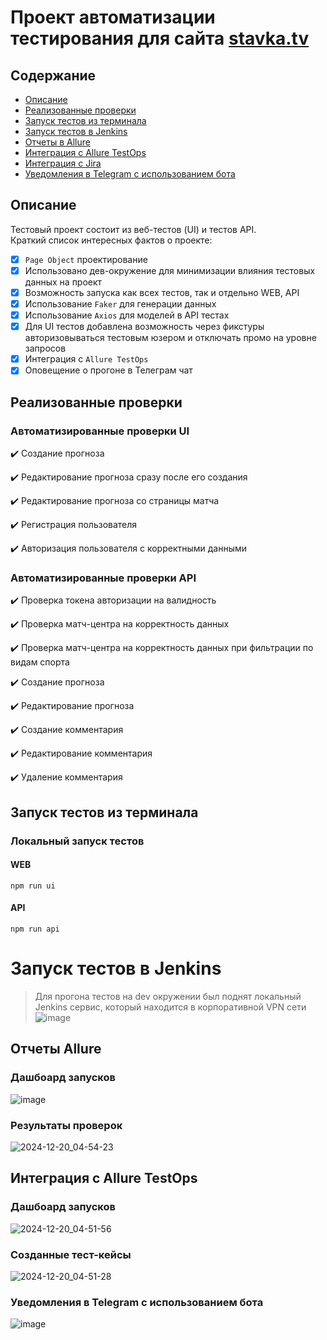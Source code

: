<h1 >Проект автоматизации тестирования для сайта <a href="https://stavka.tv/ ">stavka.tv</a></h1>

## Содержание

* <a href="#annotation">Описание</a>
* <a href="#cases">Реализованные проверки</a>
* <a href="#console">Запуск тестов из терминала</a>
* <a href="#jenkins">Запуск тестов в Jenkins</a>
* <a href="#allure">Отчеты в Allure</a>
* <a href="#testops">Интеграция с Allure TestOps</a>
* <a href="#testops">Интеграция с Jira</a>
* <a href="#telegram">Уведомления в Telegram с использованием бота</a>


<a id="annotation"></a>
## Описание
Тестовый проект состоит из веб-тестов (UI) и тестов API.\
Краткий список интересных фактов о проекте:
- [x] `Page Object` проектирование
- [x] Использовано дев-окружение для минимизации влияния тестовых данных на проект
- [x] Возможность запуска как всех тестов, так и отдельно WEB, API
- [x] Использование `Faker` для генерации данных
- [x] Использование `Axios` для моделей в API тестах
- [x] Для UI тестов добавлена возможность через фикстуры авторизовываться тестовым юзером и отключать промо на уровне запросов
- [x] Интеграция с `Allure TestOps`
- [x] Оповещение о прогоне в Телеграм чат

<a id="cases"></a>
## Реализованные проверки

### Автоматизированные проверки UI
:heavy_check_mark: Создание прогноза 

:heavy_check_mark: Редактирование прогноза сразу после его создания

:heavy_check_mark: Редактирование прогноза со страницы матча

:heavy_check_mark: Регистрация пользователя 

:heavy_check_mark: Авторизация пользователя с корректными данными

### Автоматизированные проверки API
:heavy_check_mark: Проверка токена авторизации на валидность

:heavy_check_mark: Проверка матч-центра на корректность данных

:heavy_check_mark: Проверка матч-центра на корректность данных при фильтрации по видам спорта

:heavy_check_mark: Создание прогноза 

:heavy_check_mark: Редактирование прогноза 

:heavy_check_mark: Создание комментария

:heavy_check_mark: Редактирование комментария

:heavy_check_mark: Удаление комментария

<a id="console"></a>
##  Запуск тестов из терминала
### Локальный запуск тестов
#### WEB

```
npm run ui 
```

#### API

```
npm run api 
```

<a id="jenkins"></a>
# Запуск тестов в Jenkins

> Для прогона тестов на dev окружении был поднят локальный Jenkins сервис, который находится в корпоративной VPN сети
![image](https://github.com/user-attachments/assets/48f34a4f-03b4-469e-bc94-349675c5c792)


<a id="allure"></a>
## Отчеты Allure
### Дашбоард запусков
![image](https://github.com/user-attachments/assets/28a6eb10-5d9d-49cc-b8e0-6dbdad1c89e7)


### Результаты проверок
![2024-12-20_04-54-23](https://github.com/user-attachments/assets/cfc8f452-0786-4e4b-aad9-343f901be8de)


<a id="testops"></a>
## Интеграция с Allure TestOps
### Дашбоард запусков
![2024-12-20_04-51-56](https://github.com/user-attachments/assets/b595d00e-ed6b-4984-b940-1b585d0182f0)

### Созданные тест-кейсы
![2024-12-20_04-51-28](https://github.com/user-attachments/assets/7cad0725-ca1a-4582-a07b-a3ec3edb5363)

<a id="telegram"></a>
### Уведомления в Telegram с использованием бота
![image](https://github.com/user-attachments/assets/b1abcc2b-8f98-4294-b5eb-8a133df7a290)
